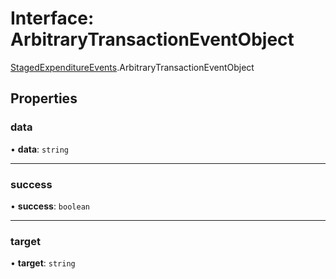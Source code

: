 # Interface: ArbitraryTransactionEventObject

[StagedExpenditureEvents](../modules/StagedExpenditureEvents.md).ArbitraryTransactionEventObject

## Properties

### data

• **data**: `string`

___

### success

• **success**: `boolean`

___

### target

• **target**: `string`
